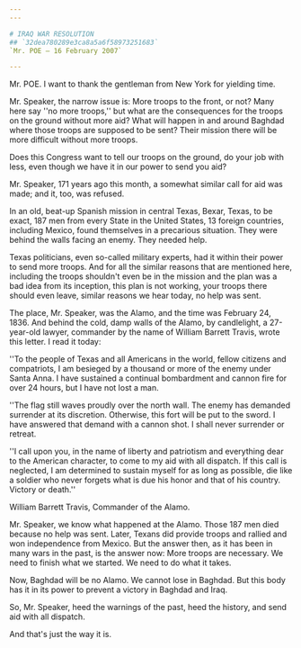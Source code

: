 ```yaml
---
---

# IRAQ WAR RESOLUTION
## `32dea780289e3ca8a5a6f58973251683`
`Mr. POE — 16 February 2007`

---
```



Mr. POE. I want to thank the gentleman from New York for yielding 
time.

Mr. Speaker, the narrow issue is: More troops to the front, or not? 
Many here say ''no more troops,'' but what are the consequences for the 
troops on the ground without more aid? What will happen in and around 
Baghdad where those troops are supposed to be sent? Their mission there 
will be more difficult without more troops.

Does this Congress want to tell our troops on the ground, do your job 
with less, even though we have it in our power to send you aid?

Mr. Speaker, 171 years ago this month, a somewhat similar call for 
aid was made; and it, too, was refused.

In an old, beat-up Spanish mission in central Texas, Bexar, Texas, to 
be exact, 187 men from every State in the United States, 13 foreign 
countries, including Mexico, found themselves in a precarious 
situation. They were behind the walls facing an enemy. They needed 
help.

Texas politicians, even so-called military experts, had it within 
their power to send more troops. And for all the similar reasons that 
are mentioned here, including the troops shouldn't even be in the 
mission and the plan was a bad idea from its inception, this plan is 
not working, your troops there should even leave, similar reasons we 
hear today, no help was sent.

The place, Mr. Speaker, was the Alamo, and the time was February 24, 
1836. And behind the cold, damp walls of the Alamo, by candlelight, a 
27-year-old lawyer, commander by the name of William Barrett Travis, 
wrote this letter. I read it today:

''To the people of Texas and all Americans in the world, fellow 
citizens and compatriots, I am besieged by a thousand or more of the 
enemy under Santa Anna. I have sustained a continual bombardment and 
cannon fire for over 24 hours, but I have not lost a man.

''The flag still waves proudly over the north wall. The enemy has 
demanded surrender at its discretion. Otherwise, this fort will be put 
to the sword. I have answered that demand with a cannon shot. I shall 
never surrender or retreat.

''I call upon you, in the name of liberty and patriotism and 
everything dear to the American character, to come to my aid with all 
dispatch. If this call is neglected, I am determined to sustain myself 
for as long as possible, die like a soldier who never forgets what is 
due his honor and that of his country. Victory or death.''

William Barrett Travis, Commander of the Alamo.

Mr. Speaker, we know what happened at the Alamo. Those 187 men died 
because no help was sent. Later, Texans did provide troops and rallied 
and won independence from Mexico. But the answer then, as it has been 
in many wars in the past, is the answer now: More troops are necessary. 
We need to finish what we started. We need to do what it takes.

Now, Baghdad will be no Alamo. We cannot lose in Baghdad. But this 
body has it in its power to prevent a victory in Baghdad and Iraq.

So, Mr. Speaker, heed the warnings of the past, heed the history, and 
send aid with all dispatch.

And that's just the way it is.